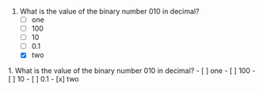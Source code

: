 <section class="question">

1. What is the value of the binary number 010 in decimal?
    - [ ] one
    - [ ] 100
    - [ ] 10
    - [ ] 0.1
    - [x] two

</section>

<section class="question">
1. What is the value of the binary number 010 in decimal?
    - [ ] one
    - [ ] 100
    - [ ] 10
    - [ ] 0.1
    - [x] two
</section>
